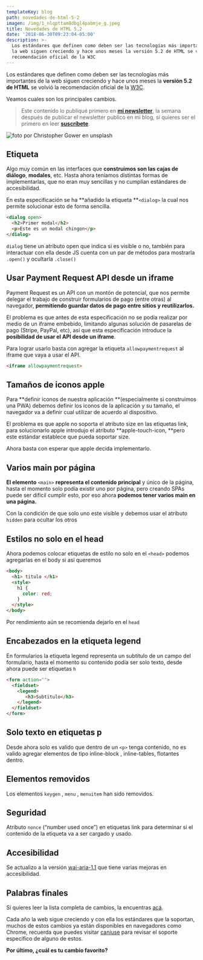 ```yaml
---
templateKey: blog
path: novedades-de-html-5-2
imagen: /img/1_nlqpttam8dbgl4pabmje_g.jpeg
title: Novedades de HTML 5.2
date: '2018-06-30T09:23:04-05:00'
description: >-
  Los estándares que definen como deben ser las tecnologías más importantes de
  la web siguen creciendo y hace unos meses la versión 5.2 de HTML se volvió la
  recomendación oficial de la W3C
---
```

Los estándares que definen como deben ser las tecnologías más importantes de la web siguen creciendo y hace unos meses la **versión 5.2 de HTML** se volvió la recomendación oficial de la [W3C](https://www.w3c.es/).

Veamos cuales son los principales cambios.

> Este contenido lo publiqué primero en **[mi newsletter](https://tinyletter.com/yeion7)**, la semana después de publicar el newsletter publico en mi blog, si quieres ser el primero en leer **[suscríbete](https://tinyletter.com/yeion7)**.

![foto por Christopher Gower en unsplash](/img/1_nlqpttam8dbgl4pabmje_g.jpeg)

## Etiqueta <dialog>

Algo muy común en las interfaces que **construimos son las cajas de diálogo**,
**modales**, etc. Hasta ahora teníamos distintas formas de implementarlas, que
no eran muy sencillas y no cumplían estándares de accesibilidad.

En esta especificación se ha **añadido la etiqueta **`<dialog>` la cual nos
permite solucionar esto de forma sencilla.

```html
<dialog open>  
  <h2>Primer modal</h2>
  <p>Este es un modal chingon</p>
</dialog>
```

`dialog` tiene un atributo open que indica si es visible o no, también para interactuar con ella desde JS cuenta con un par de métodos para mostrarla `.open()` y ocultarla `.close()`

## Usar Payment Request API desde un iframe

Payment Request es un API con un montón de potencial, que nos permite delegar el trabajo de construir formularios de pago (entre otras) al navegador, **permitiendo guardar datos de pago entre sitios y reutilizarlos.**

El problema es que antes de esta especificación no se podía realizar por medio de un iframe embebido, limitando algunas solución de pasarelas de pago (Stripe, PayPal, etc), así que esta especificación introduce la **posibilidad de usar el  API desde un iframe**.

Para lograr usarlo basta con agregar la etiqueta `allowpaymentrequest` al iframe que vaya a usar el API.

```html
<iframe allowpaymentrequest>
```

## Tamaños de iconos apple

Para **definir iconos de nuestra aplicación **(especialmente si construimos una PWA) debemos definir los iconos de la aplicación y su tamaño, el navegador va a definir cual utilizar de acuerdo al dispositivo.

El problema es que apple no soporta el atributo size en las etiquetas link, para solucionarlo apple introdujo el atributo **apple-touch-icon, **pero este estándar establece que pueda soportar size.

Ahora basta con esperar que apple decida implementarlo.

## Varios main por página

**El elemento** `<main>` **representa el contenido principal** y único de la
página, hasta el momento solo podía existir uno por página, pero creando SPAs
puede ser difícil cumplir esto, por eso ahora **podemos tener varios main en una
página.**

Con la condición de que solo uno este visible y debemos usar el atributo
`hidden` para ocultar los otros

## Estilos no solo en el head

Ahora podemos colocar etiquetas de estilo no solo en el `<head>` podemos
agregarlas en el body si así queremos

```html
<body>
  <h1> titulo </h1>
  <style>
    h1 {
      color: red;
    }
  </style>
</body>
```

Por rendimiento aún se recomienda dejarlo en el `head`

## Encabezados en la etiqueta legend

En formularios la etiqueta legend representa un subtitulo de un campo del
formulario, hasta el momento su contenido podía ser solo texto, desde ahora
puede ser etiquetas `h`

```html
<form action="">
  <fieldset>
    <legend>
       <h3>Subtitulo</h3>
    </legend>
  </fieldset>
</form>
```

## Solo texto en etiquetas p

Desde ahora solo es valido que dentro de un `<p>` tenga contenido, no es valido agregar elementos de tipo inline-block , inline-tables, flotantes dentro.

## Elementos removidos

Los elementos `keygen` , `menu` , `menuitem` han sido removidos.

## Seguridad

Atributo `nonce` (“number used once”) en etiquetas link para determinar si el contenido de la etiqueta va a ser cargado y usado.

## Accesibilidad

Se actualizo a la versión [wai-aria-1.1](https://www.w3.org/TR/wai-aria-1.1/) que tiene varias mejoras en accesibilidad.

## Palabras finales

Sí quieres leer la lista completa de cambios, la encuentras [acá](https://www.w3.org/TR/html52/changes.html#changes).

Cada año la web sigue creciendo y con ella los estándares que la soportan, muchos de estos cambios ya están disponibles en navegadores como Chrome, recuerda que puedes visitar [caniuse](https://caniuse.com/) para revisar el soporte específico de alguno de estos.

**Por último, ¿cuál es tu cambio favorito?**
